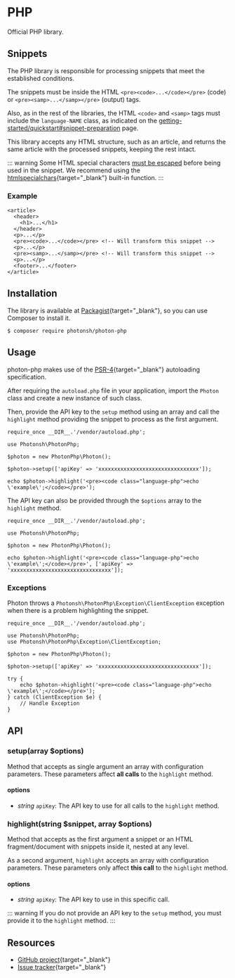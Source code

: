 # PHP

Official PHP library.

## Snippets

The PHP library is responsible for processing snippets that meet the established conditions.

The snippets must be inside the HTML `<pre><code>...</code></pre>` (code) or `<pre><samp>...</samp></pre>` (output) tags.

Also, as in the rest of the libraries, the HTML `<code>` and `<samp>` tags must include the `language-NAME` class, as indicated on the [getting-started/quickstart#snippet-preparation](https://photon.sh/docs/getting-started/quickstart#snippet-preparation) page.

This library accepts any HTML structure, such as an article, and returns the same article with the processed snippets, keeping the rest intact.

::: warning
Some HTML special characters [must be escaped](https://photon.sh/docs/getting-started/api-reference#snippet) before being used in the snippet. We recommend using the [htmlspecialchars](http://php.net/manual/en/function.htmlspecialchars.php){target="_blank"} built-in function.
:::

### Example

``` {.language-html}
<article>
  <header>
    <h1>...</h1>
  </header>
  <p>...</p>
  <pre><code>...</code></pre> <!-- Will transform this snippet -->
  <p>...</p>
  <pre><samp>...</samp></pre> <!-- Will transform this snippet -->
  <p>...</p>
  <footer>...</footer>
</article>
```

## Installation

The library is available at [Packagist](https://packagist.org/packages/photonsh/photon-php){target="_blank"}, so you can use Composer to install it.

``` {.language-text data-commands="true"}
$ composer require photonsh/photon-php
```

## Usage

photon-php makes use of the [PSR-4](http://www.php-fig.org/psr/psr-4/){target="_blank"} autoloading specification.

After requiring the `autoload.php` file in your application, import the `Photon` class and create a new instance of such class.

Then, provide the API key to the `setup` method using an array and call the `highlight` method providing the snippet to process as the first argument.

``` {.language-php}
require_once __DIR__.'/vendor/autoload.php';

use Photonsh\PhotonPhp;

$photon = new PhotonPhp\Photon();

$photon->setup(['apiKey' => 'xxxxxxxxxxxxxxxxxxxxxxxxxxxxxxxx']);

echo $photon->highlight('<pre><code class="language-php">echo \'example\';</code></pre>');
```

The API key can also be provided through the `$options` array to the `highlight` method.

``` {.language-php}
require_once __DIR__.'/vendor/autoload.php';

use Photonsh\PhotonPhp;

$photon = new PhotonPhp\Photon();

echo $photon->highlight('<pre><code class="language-php">echo \'example\';</code></pre>', ['apiKey' => 'xxxxxxxxxxxxxxxxxxxxxxxxxxxxxxxx']);
```

### Exceptions

Photon throws a `Photonsh\PhotonPhp\Exception\ClientException` exception when there is a problem highlighting the snippet.

``` {.language-php}
require_once __DIR__.'/vendor/autoload.php';

use Photonsh\PhotonPhp;
use Photonsh\PhotonPhp\Exception\ClientException;

$photon = new PhotonPhp\Photon();

$photon->setup(['apiKey' => 'xxxxxxxxxxxxxxxxxxxxxxxxxxxxxxxx']);

try {
    echo $photon->highlight('<pre><code class="language-php">echo \'example\';</code></pre>');
} catch (ClientException $e) {
    // Handle Exception
}
```

## API

### setup(array $options)

Method that accepts as single argument an array with configuration parameters. These parameters affect **all calls** to the `highlight` method.

#### options

* *string* `apiKey`: The API key to use for all calls to the `highlight` method.

### highlight(string $snippet, array $options)

Method that accepts as the first argument a snippet or an HTML fragment/document with snippets inside it, nested at any level.

As a second argument, `highlight` accepts an array with configuration parameters. These parameters only affect **this call** to the `highlight` method.

#### options

* *string* `apiKey`: The API key to use in this specific call.

::: warning
If you do not provide an API key to the `setup` method, you must provide it to the `highlight` method.
:::

## Resources

* [GitHub project](https://github.com/photonsh/photon-php){target="_blank"}
* [Issue tracker](https://github.com/photonsh/photon-php/issues){target="_blank"}
